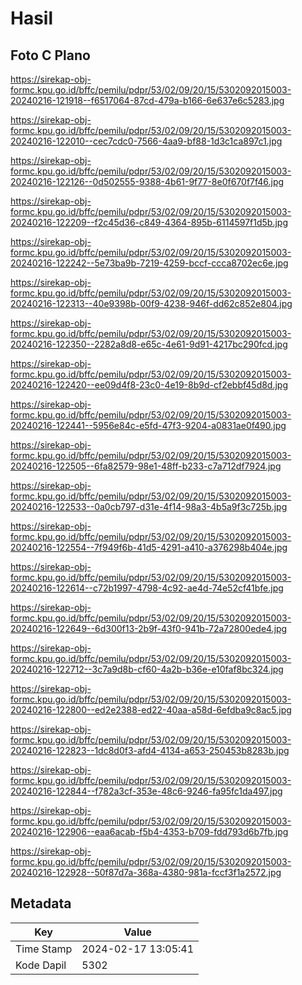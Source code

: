 # Hasil

## Foto C Plano

https://sirekap-obj-formc.kpu.go.id/bffc/pemilu/pdpr/53/02/09/20/15/5302092015003-20240216-121918--f6517064-87cd-479a-b166-6e637e6c5283.jpg

https://sirekap-obj-formc.kpu.go.id/bffc/pemilu/pdpr/53/02/09/20/15/5302092015003-20240216-122010--cec7cdc0-7566-4aa9-bf88-1d3c1ca897c1.jpg

https://sirekap-obj-formc.kpu.go.id/bffc/pemilu/pdpr/53/02/09/20/15/5302092015003-20240216-122126--0d502555-9388-4b61-9f77-8e0f670f7f46.jpg

https://sirekap-obj-formc.kpu.go.id/bffc/pemilu/pdpr/53/02/09/20/15/5302092015003-20240216-122209--f2c45d36-c849-4364-895b-6114597f1d5b.jpg

https://sirekap-obj-formc.kpu.go.id/bffc/pemilu/pdpr/53/02/09/20/15/5302092015003-20240216-122242--5e73ba9b-7219-4259-bccf-ccca8702ec6e.jpg

https://sirekap-obj-formc.kpu.go.id/bffc/pemilu/pdpr/53/02/09/20/15/5302092015003-20240216-122313--40e9398b-00f9-4238-946f-dd62c852e804.jpg

https://sirekap-obj-formc.kpu.go.id/bffc/pemilu/pdpr/53/02/09/20/15/5302092015003-20240216-122350--2282a8d8-e65c-4e61-9d91-4217bc290fcd.jpg

https://sirekap-obj-formc.kpu.go.id/bffc/pemilu/pdpr/53/02/09/20/15/5302092015003-20240216-122420--ee09d4f8-23c0-4e19-8b9d-cf2ebbf45d8d.jpg

https://sirekap-obj-formc.kpu.go.id/bffc/pemilu/pdpr/53/02/09/20/15/5302092015003-20240216-122441--5956e84c-e5fd-47f3-9204-a0831ae0f490.jpg

https://sirekap-obj-formc.kpu.go.id/bffc/pemilu/pdpr/53/02/09/20/15/5302092015003-20240216-122505--6fa82579-98e1-48ff-b233-c7a712df7924.jpg

https://sirekap-obj-formc.kpu.go.id/bffc/pemilu/pdpr/53/02/09/20/15/5302092015003-20240216-122533--0a0cb797-d31e-4f14-98a3-4b5a9f3c725b.jpg

https://sirekap-obj-formc.kpu.go.id/bffc/pemilu/pdpr/53/02/09/20/15/5302092015003-20240216-122554--7f949f6b-41d5-4291-a410-a376298b404e.jpg

https://sirekap-obj-formc.kpu.go.id/bffc/pemilu/pdpr/53/02/09/20/15/5302092015003-20240216-122614--c72b1997-4798-4c92-ae4d-74e52cf41bfe.jpg

https://sirekap-obj-formc.kpu.go.id/bffc/pemilu/pdpr/53/02/09/20/15/5302092015003-20240216-122649--6d300f13-2b9f-43f0-941b-72a72800ede4.jpg

https://sirekap-obj-formc.kpu.go.id/bffc/pemilu/pdpr/53/02/09/20/15/5302092015003-20240216-122712--3c7a9d8b-cf60-4a2b-b36e-e10faf8bc324.jpg

https://sirekap-obj-formc.kpu.go.id/bffc/pemilu/pdpr/53/02/09/20/15/5302092015003-20240216-122800--ed2e2388-ed22-40aa-a58d-6efdba9c8ac5.jpg

https://sirekap-obj-formc.kpu.go.id/bffc/pemilu/pdpr/53/02/09/20/15/5302092015003-20240216-122823--1dc8d0f3-afd4-4134-a653-250453b8283b.jpg

https://sirekap-obj-formc.kpu.go.id/bffc/pemilu/pdpr/53/02/09/20/15/5302092015003-20240216-122844--f782a3cf-353e-48c6-9246-fa95fc1da497.jpg

https://sirekap-obj-formc.kpu.go.id/bffc/pemilu/pdpr/53/02/09/20/15/5302092015003-20240216-122906--eaa6acab-f5b4-4353-b709-fdd793d6b7fb.jpg

https://sirekap-obj-formc.kpu.go.id/bffc/pemilu/pdpr/53/02/09/20/15/5302092015003-20240216-122928--50f87d7a-368a-4380-981a-fccf3f1a2572.jpg


## Metadata

| Key        | Value               |
| ---------- | ------------------- |
| Time Stamp | 2024-02-17 13:05:41 |
| Kode Dapil | 5302                |



